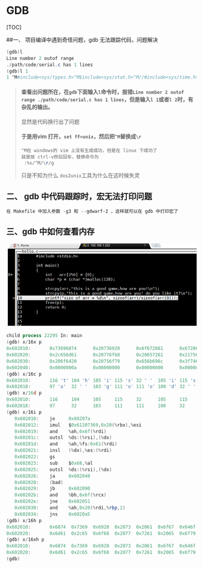 # GDB

[TOC]

##一、 项目编译中遇到奇怪问题，gdb 无法跟踪代码，问题解决

```powershell
(gdb)l
Line number 2 outof range
./path/code/serial.c has 1 lines
(gdb)l 1
1 ^M#include<sys/types.h>^M$include<sys/stat.h>^M//#include<sys/time.h>^M//#include<sys/ioctrl.h>^M#include<unistd.h>^M<termios.h>^M#...
```

> #### 查看出问题所在，在`gdb`下面输入`l`命令时，报错`Line number 2 outof range ./path/code/serial.c has 1 lines`，但是输入`l 1`或者`l 2`时，有杂乱的输出。
>
> 显然是代码换行出了问题
>
> #### 于是用vim 打开，`set ff=unix`，然后把`^M`替换成`\r`
>
> ```powershell
> ^M在 windows的 vim 上没有生成成功，但是在 linux 下成功了
> 就是按 ctrl-v然后回车，替换命令为
>  :%s/^M/\r/g
> ```
>
> 只是不知为什么 `dos2unix`工具为什么在这时候失灵



## 二、 gdb 中代码跟踪时，宏无法打印问题

```powershell
在 Makefile 中加入参数 -g3 和 --gdwarf-2 ，这样就可以在 gdb 中打印宏了
```

## 三、gdb 中如何查看内存

![](./pictures/gdb_examine_mem.png)

```powershell
child process 22295 In: main                                                       Line: 10   PC: 0x400692
(gdb) x/16x p
0x602010:       0x73696874      0x20736920      0x6f672061      0x6720646f
0x602020:       0x2c656d61      0x20776f68      0x20657261      0x21756f79
0x602030:       0x206f6420      0x20756f79      0x656b696c      0x3f746920
0x602040:       0x0000000a      0x00000000      0x00000000      0x00000000
(gdb) x/16c p
0x602010:       116 't' 104 'h' 105 'i' 115 's' 32 ' '  105 'i' 115 's' 32 ' '
0x602018:       97 'a'  32 ' '  103 'g' 111 'o' 111 'o' 100 'd' 32 ' '  103 'g'
(gdb) x/16d p
0x602010:       116     104     105     115     32      105     115     32
0x602018:       97      32      103     111     111     100     32      103
(gdb) x/16i p
   0x602010:    je     0x60207a
   0x602012:    imul   $0x61207369,0x20(%rbx),%esi
   0x602019:    and    %ah,0x6f(%rdi)
   0x60201c:    outsl  %ds:(%rsi),(%dx)
   0x60201d:    and    %ah,%fs:0x61(%rdi)
   0x602021:    insl   (%dx),%es:(%rdi)
   0x602022:    gs
   0x602023:    sub    $0x68,%al
   0x602025:    outsl  %ds:(%rsi),(%dx)
   0x602026:    ja     0x602048
   0x602028:    (bad)
   0x602029:    jb     0x602090
   0x60202b:    and    %bh,0x6f(%rcx)
   0x60202e:    jne    0x602051
   0x602030:    and    %ah,0x20(%rdi,%rbp,2)
   0x602034:    jns    0x6020a5
(gdb) x/16h p
0x602010:       0x6874  0x7369  0x6920  0x2073  0x2061  0x6f67  0x646f  0x6720
0x602020:       0x6d61  0x2c65  0x6f68  0x2077  0x7261  0x2065  0x6f79  0x2175
(gdb) x/16xh p
0x602010:       0x6874  0x7369  0x6920  0x2073  0x2061  0x6f67  0x646f  0x6720
0x602020:       0x6d61  0x2c65  0x6f68  0x2077  0x7261  0x2065  0x6f79  0x2175
(gdb)
```

